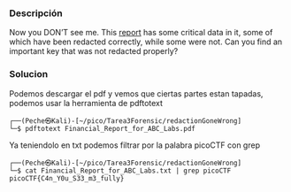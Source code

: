 ### Descripción 
Now you DON’T see me. This [report](https://artifacts.picoctf.net/c/84/Financial_Report_for_ABC_Labs.pdf) has some critical data in it, some of which have been redacted correctly, while some were not. Can you find an important key that was not redacted properly?
### Solucion
Podemos descargar el pdf y vemos que ciertas partes estan tapadas, podemos usar la herramienta de pdftotext
```
┌──(Peche㉿Kali)-[~/pico/Tarea3Forensic/redactionGoneWrong]
└─$ pdftotext Financial_Report_for_ABC_Labs.pdf 
```
Ya teniendolo en txt podemos filtrar por la palabra picoCTF con grep
```
┌──(Peche㉿Kali)-[~/pico/Tarea3Forensic/redactionGoneWrong]
└─$ cat Financial_Report_for_ABC_Labs.txt | grep picoCTF
picoCTF{C4n_Y0u_S33_m3_fully}
```
